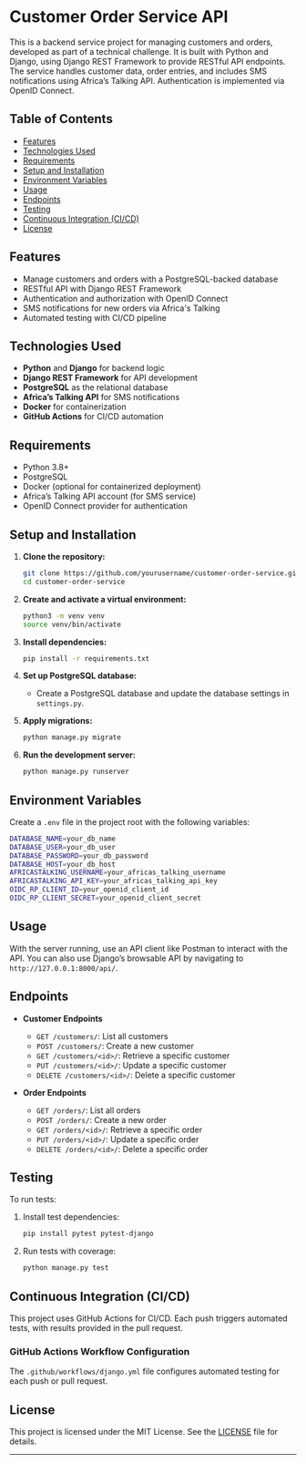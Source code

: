 # Customer Order Service API

This is a backend service project for managing customers and orders, developed as part of a technical challenge. It is built with Python and Django, using Django REST Framework to provide RESTful API endpoints. The service handles customer data, order entries, and includes SMS notifications using Africa’s Talking API. Authentication is implemented via OpenID Connect.

## Table of Contents

- [Features](#features)
- [Technologies Used](#technologies-used)
- [Requirements](#requirements)
- [Setup and Installation](#setup-and-installation)
- [Environment Variables](#environment-variables)
- [Usage](#usage)
- [Endpoints](#endpoints)
- [Testing](#testing)
- [Continuous Integration (CI/CD)](#continuous-integration-cicd)
- [License](#license)

## Features

- Manage customers and orders with a PostgreSQL-backed database
- RESTful API with Django REST Framework
- Authentication and authorization with OpenID Connect
- SMS notifications for new orders via Africa's Talking
- Automated testing with CI/CD pipeline

## Technologies Used

- **Python** and **Django** for backend logic
- **Django REST Framework** for API development
- **PostgreSQL** as the relational database
- **Africa’s Talking API** for SMS notifications
- **Docker** for containerization
- **GitHub Actions** for CI/CD automation

## Requirements

- Python 3.8+
- PostgreSQL
- Docker (optional for containerized deployment)
- Africa’s Talking API account (for SMS service)
- OpenID Connect provider for authentication

## Setup and Installation

1. **Clone the repository:**
   ```bash
   git clone https://github.com/yourusername/customer-order-service.git
   cd customer-order-service
   ```

2. **Create and activate a virtual environment:**
   ```bash
   python3 -m venv venv
   source venv/bin/activate
   ```

3. **Install dependencies:**
   ```bash
   pip install -r requirements.txt
   ```

4. **Set up PostgreSQL database:**
   - Create a PostgreSQL database and update the database settings in `settings.py`.

5. **Apply migrations:**
   ```bash
   python manage.py migrate
   ```

6. **Run the development server:**
   ```bash
   python manage.py runserver
   ```

## Environment Variables

Create a `.env` file in the project root with the following variables:

```bash
DATABASE_NAME=your_db_name
DATABASE_USER=your_db_user
DATABASE_PASSWORD=your_db_password
DATABASE_HOST=your_db_host
AFRICASTALKING_USERNAME=your_africas_talking_username
AFRICASTALKING_API_KEY=your_africas_talking_api_key
OIDC_RP_CLIENT_ID=your_openid_client_id
OIDC_RP_CLIENT_SECRET=your_openid_client_secret
```

## Usage

With the server running, use an API client like Postman to interact with the API. You can also use Django’s browsable API by navigating to `http://127.0.0.1:8000/api/`.

## Endpoints

- **Customer Endpoints**
  - `GET /customers/`: List all customers
  - `POST /customers/`: Create a new customer
  - `GET /customers/<id>/`: Retrieve a specific customer
  - `PUT /customers/<id>/`: Update a specific customer
  - `DELETE /customers/<id>/`: Delete a specific customer

- **Order Endpoints**
  - `GET /orders/`: List all orders
  - `POST /orders/`: Create a new order
  - `GET /orders/<id>/`: Retrieve a specific order
  - `PUT /orders/<id>/`: Update a specific order
  - `DELETE /orders/<id>/`: Delete a specific order

## Testing

To run tests:

1. Install test dependencies:
   ```bash
   pip install pytest pytest-django
   ```

2. Run tests with coverage:
   ```bash
   python manage.py test
   ```

## Continuous Integration (CI/CD)

This project uses GitHub Actions for CI/CD. Each push triggers automated tests, with results provided in the pull request.

### GitHub Actions Workflow Configuration
The `.github/workflows/django.yml` file configures automated testing for each push or pull request.

## License

This project is licensed under the MIT License. See the [LICENSE](LICENSE) file for details.

---